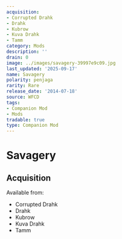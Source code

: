 ```yaml
---
acquisition:
- Corrupted Drahk
- Drahk
- Kubrow
- Kuva Drahk
- Tamm
category: Mods
description: ''
drain: 0
image: ../images/savagery-39997e9c09.jpg
last_updated: '2025-09-17'
name: Savagery
polarity: penjaga
rarity: Rare
release_date: '2014-07-18'
source: WFCD
tags:
- Companion Mod
- Mods
tradable: true
type: Companion Mod
---
```


# Savagery

## Acquisition

Available from:
- Corrupted Drahk
- Drahk
- Kubrow
- Kuva Drahk
- Tamm

